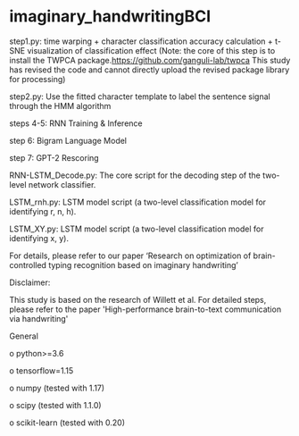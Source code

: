 # imaginary_handwritingBCI

step1.py: time warping + character classification accuracy calculation + t-SNE visualization of classification effect (Note: the core of this step is to install the TWPCA package.https://github.com/ganguli-lab/twpca This study has revised the code and cannot directly upload the revised package library for processing)


step2.py: Use the fitted character template to label the sentence signal through the HMM algorithm


steps 4-5: RNN Training & Inference


step 6: Bigram Language Model

step 7: GPT-2 Rescoring

RNN-LSTM_Decode.py: The core script for the decoding step of the two-level network classifier.

LSTM_rnh.py: LSTM model script (a two-level classification model for identifying r, n, h).

LSTM_XY.py: LSTM model script (a two-level classification model for identifying x, y).

For details, please refer to our paper ‘Research on optimization of brain-controlled typing recognition based on imaginary handwriting’

Disclaimer:

This study is based on the research of Willett et al. For detailed steps, please refer to the paper 'High-performance brain-to-text communication via handwriting'


General

o	python>=3.6

o	tensorflow=1.15

o	numpy (tested with 1.17)

o	scipy (tested with 1.1.0)

o	scikit-learn (tested with 0.20)
